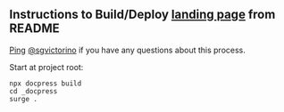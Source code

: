 ## Instructions to Build/Deploy [landing page](https://project-rda.surge.sh) from README

[Ping](https://github.com/project-rda/references/issues/new) [@sgvictorino](https://github.com/sgvictorino) if you have any questions about this process.

Start at project root:

```
npx docpress build
cd _docpress
surge .
```
